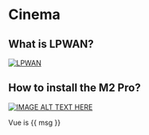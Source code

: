 # Cinema

## What is LPWAN?

[![LPWAN](https://img.youtube.com/vi/JOXZC6Qgnr0/0.jpg)](https://www.youtube.com/watch?v=JOXZC6Qgnr0)

## How to install the M2 Pro?
[![IMAGE ALT TEXT HERE](https://img.youtube.com/vi/2nOUdLNJVtU/0.jpg)](https://www.youtube.com/watch?v=2nOUdLNJVtU)


<div id="msg">Vue is {{ msg }}</div>




<script>
  new Vue({
    el: '#msg',
    data: { msg: 'Working' }
  })
</script>


